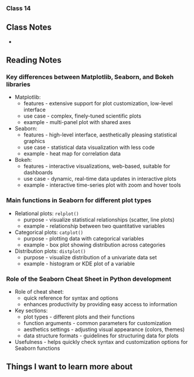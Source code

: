 ### Class 14


## Class Notes

-

## Reading Notes

### Key differences between Matplotlib, Seaborn, and Bokeh libraries
- Matplotlib:
  - features - extensive support for plot customization, low-level interface
  - use case - complex, finely-tuned scientific plots
  - example - multi-panel plot with shared axes
- Seaborn:
  - features - high-level interface, aesthetically pleasing statistical graphics
  - use case - statistical data visualization with less code
  - example - heat map for correlation data
- Bokeh:
  - features - interactive visualizations, web-based, suitable for dashboards
  - use case - dynamic, real-time data updates in interactive plots
  - example - interactive time-series plot with zoom and hover tools

### Main functions in Seaborn for different plot types
- Relational plots: `relplot()`
  - purpose - visualize statistical relationships (scatter, line plots)
  - example - relationship between two quantitative variables
- Categorical plots: `catplot()`
  - purpose - plotting data with categorical variables
  - example - box plot showing distribution across categories
- Distribution plots: `distplot()`
  - purpose - visualize distribution of a univariate data set
  - example - histogram or KDE plot of a variable

### Role of the Seaborn Cheat Sheet in Python development
- Role of cheat sheet:
  - quick reference for syntax and options
  - enhances productivity by providing easy access to information
- Key sections:
  - plot types - different plots and their functions
  - function arguments - common parameters for customization
  - aesthetics settings - adjusting visual appearance (colors, themes)
  - data structure formats - guidelines for structuring data for plots
- Usefulness - helps quickly check syntax and customization options for Seaborn functions


## Things I want to learn more about
